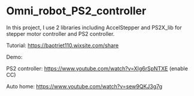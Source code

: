 # Omni_robot_PS2_controller

In this project, I use 2 libraries including AccelStepper and PS2X_lib for stepper motor controller and PS2 controller.

Tutorial: https://baotriet110.wixsite.com/share

Demo: 

PS2 controller: https://www.youtube.com/watch?v=XIg6rSpNTXE (enable CC)

Auto home: https://www.youtube.com/watch?v=sew9QKJ3g7g
